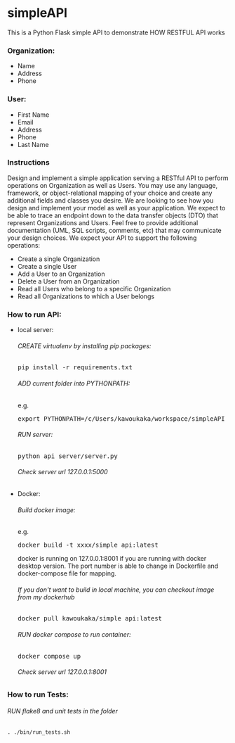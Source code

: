 # simpleAPI
This is a Python Flask simple API to demonstrate HOW RESTFUL API works 

### Organization:
- Name
- Address
- Phone


### User:
- First Name
- Email
- Address
- Phone
- Last Name

### Instructions

Design and implement a simple application serving a RESTful API to perform operations on Organization as well as
Users. You may use any language, framework, or object-relational mapping of your choice and create any additional
fields and classes you desire. We are looking to see how you design and implement your model as well as your
application. We expect to be able to trace an endpoint down to the data transfer objects (DTO) that represent
Organizations and Users. Feel free to provide additional documentation (UML, SQL scripts, comments, etc) that may
communicate your design choices. We expect your API to support the following operations:

- Create a single Organization
- Create a single User
- Add a User to an Organization
- Delete a User from an Organization
- Read all Users who belong to a specific Organization
- Read all Organizations to which a User belongs

### How to run API:

- local server:
  ###### CREATE virtualenv by installing pip packages:
    <pre>pip install -r requirements.txt</pre>
  ###### ADD current folder into PYTHONPATH:
  e.g.  
    <pre>export PYTHONPATH=/c/Users/kawoukaka/workspace/simpleAPI</pre>
  ###### RUN server:
    <pre>python api_server/server.py</pre>
  ###### Check server url 127.0.0.1:5000

- Docker:
  ###### Build docker image:
  e.g.
    <pre>docker build -t xxxx/simple_api:latest</pre>
  docker is running on 127.0.0.1:8001 if you are running with docker desktop version.
  The port number is able to change in Dockerfile and docker-compose file for mapping. 
  ###### If you don't want to build in local machine, you can checkout image from my dockerhub
    <pre>docker pull kawoukaka/simple_api:latest</pre>
  ###### RUN docker compose to run container: 
    <pre>docker compose up</pre>
  ###### Check server url 127.0.0.1:8001

### How to run Tests:
  ###### RUN flake8 and unit tests in the folder
    . ./bin/run_tests.sh
